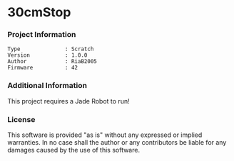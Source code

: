 30cmStop
================



### Project Information
```
Type              : Scratch
Version           : 1.0.0
Author            : RiaB2005
Firmware          : 42
```

### Additional Information
This project requires a Jade Robot to run!

### License
This software is provided "as is" without any expressed or implied warranties.  In no case shall the author or any contributors be liable for any damages caused by the use of this software.

